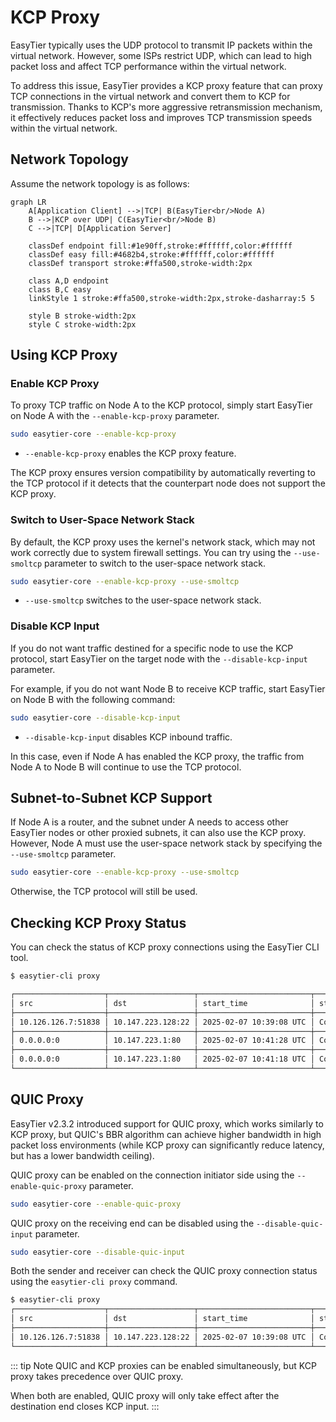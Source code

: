 # KCP Proxy

EasyTier typically uses the UDP protocol to transmit IP packets within the virtual network. However, some ISPs restrict UDP, which can lead to high packet loss and affect TCP performance within the virtual network.

To address this issue, EasyTier provides a KCP proxy feature that can proxy TCP connections in the virtual network and convert them to KCP for transmission. Thanks to KCP's more aggressive retransmission mechanism, it effectively reduces packet loss and improves TCP transmission speeds within the virtual network.

## Network Topology

Assume the network topology is as follows:

```mermaid
graph LR
    A[Application Client] -->|TCP| B(EasyTier<br/>Node A)
    B -->|KCP over UDP| C(EasyTier<br/>Node B)
    C -->|TCP| D[Application Server]

    classDef endpoint fill:#1e90ff,stroke:#ffffff,color:#ffffff
    classDef easy fill:#4682b4,stroke:#ffffff,color:#ffffff
    classDef transport stroke:#ffa500,stroke-width:2px

    class A,D endpoint
    class B,C easy
    linkStyle 1 stroke:#ffa500,stroke-width:2px,stroke-dasharray:5 5

    style B stroke-width:2px
    style C stroke-width:2px
```

## Using KCP Proxy

### Enable KCP Proxy

To proxy TCP traffic on Node A to the KCP protocol, simply start EasyTier on Node A with the `--enable-kcp-proxy` parameter.

```sh
sudo easytier-core --enable-kcp-proxy
```

- `--enable-kcp-proxy` enables the KCP proxy feature.

The KCP proxy ensures version compatibility by automatically reverting to the TCP protocol if it detects that the counterpart node does not support the KCP proxy.

### Switch to User-Space Network Stack

By default, the KCP proxy uses the kernel's network stack, which may not work correctly due to system firewall settings. You can try using the `--use-smoltcp` parameter to switch to the user-space network stack.

```sh
sudo easytier-core --enable-kcp-proxy --use-smoltcp
```

- `--use-smoltcp` switches to the user-space network stack.

### Disable KCP Input

If you do not want traffic destined for a specific node to use the KCP protocol, start EasyTier on the target node with the `--disable-kcp-input` parameter.

For example, if you do not want Node B to receive KCP traffic, start EasyTier on Node B with the following command:

```sh
sudo easytier-core --disable-kcp-input
```

- `--disable-kcp-input` disables KCP inbound traffic.

In this case, even if Node A has enabled the KCP proxy, the traffic from Node A to Node B will continue to use the TCP protocol.

## Subnet-to-Subnet KCP Support

If Node A is a router, and the subnet under A needs to access other EasyTier nodes or other proxied subnets, it can also use the KCP proxy. However, Node A must use the user-space network stack by specifying the `--use-smoltcp` parameter.

```sh
sudo easytier-core --enable-kcp-proxy --use-smoltcp
```

Otherwise, the TCP protocol will still be used.

## Checking KCP Proxy Status

You can check the status of KCP proxy connections using the EasyTier CLI tool.

```bash
$ easytier-cli proxy

┌────────────────────┬───────────────────┬─────────────────────────┬───────────┬────────────────┐
│ src                │ dst               │ start_time              │ state     │ transport_type │
├────────────────────┼───────────────────┼─────────────────────────┼───────────┼────────────────┤
│ 10.126.126.7:51838 │ 10.147.223.128:22 │ 2025-02-07 10:39:08 UTC │ Connected │ Tcp            │
├────────────────────┼───────────────────┼─────────────────────────┼───────────┼────────────────┤
│ 0.0.0.0:0          │ 10.147.223.1:80   │ 2025-02-07 10:41:28 UTC │ Connected │ Kcp            │
├────────────────────┼───────────────────┼─────────────────────────┼───────────┼────────────────┤
│ 0.0.0.0:0          │ 10.147.223.1:80   │ 2025-02-07 10:41:18 UTC │ Connected │ Kcp            │
└────────────────────┴───────────────────┴─────────────────────────┴───────────┴────────────────┘
```

## QUIC Proxy

EasyTier v2.3.2 introduced support for QUIC proxy, which works similarly to KCP proxy, but QUIC's BBR algorithm can achieve higher bandwidth in high packet loss environments (while KCP proxy can significantly reduce latency, but has a lower bandwidth ceiling).

QUIC proxy can be enabled on the connection initiator side using the `--enable-quic-proxy` parameter.

```sh
sudo easytier-core --enable-quic-proxy
```

QUIC proxy on the receiving end can be disabled using the `--disable-quic-input` parameter.

```sh
sudo easytier-core --disable-quic-input
```

Both the sender and receiver can check the QUIC proxy connection status using the `easytier-cli proxy` command.

```bash
$ easytier-cli proxy
┌────────────────────┬───────────────────┬─────────────────────────┬───────────┬────────────────┐
│ src                │ dst               │ start_time              │ state     │ transport_type │
├────────────────────┼───────────────────┼─────────────────────────┼───────────┼────────────────┤
│ 10.126.126.7:51838 │ 10.147.223.128:22 │ 2025-02-07 10:39:08 UTC │ Connected │ Quic           │
└────────────────────┴───────────────────┴─────────────────────────┴───────────┴────────────────┘
```

::: tip Note
QUIC and KCP proxies can be enabled simultaneously, but KCP proxy takes precedence over QUIC proxy.

When both are enabled, QUIC proxy will only take effect after the destination end closes KCP input.
:::

